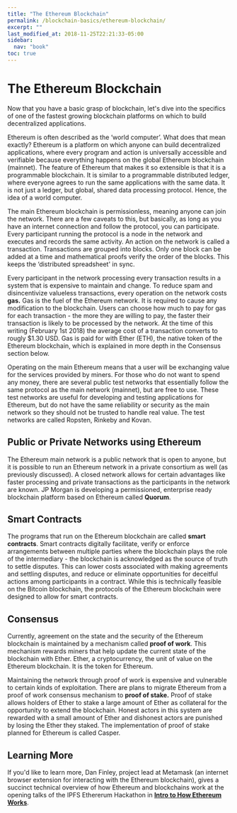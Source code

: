 ```yaml
---
title: "The Ethereum Blockchain"
permalink: /blockchain-basics/ethereum-blockchain/
excerpt: ""
last_modified_at: 2018-11-25T22:21:33-05:00
sidebar:
  nav: "book"
toc: true
---
```


# The Ethereum Blockchain

Now that you have a basic grasp of blockchain, let's dive into the specifics of one of the fastest growing blockchain platforms on which to build decentralized applications.

Ethereum is often described as the ‘world computer’. What does that mean exactly? Ethereum is a platform on which anyone can build decentralized applications, where every program and action is universally accessible and verifiable because everything happens on the global Ethereum blockchain \(mainnet\). The feature of Ethereum that makes it so extensible is that it is a programmable blockchain. It is similar to a programmable distributed ledger, where everyone agrees to run the same applications with the same data. It is not just a ledger, but global, shared data processing protocol. Hence, the idea of a world computer.

The main Ethereum blockchain is permissionless, meaning anyone can join the network. There are a few caveats to this, but basically, as long as you have an internet connection and follow the protocol, you can participate. Every participant running the protocol is a node in the network and executes and records the same activity. An action on the network is called a transaction. Transactions are grouped into blocks. Only one block can be added at a time and mathematical proofs verify the order of the blocks. This keeps the ‘distributed spreadsheet' in sync.

Every participant in the network processing every transaction results in a system that is expensive to maintain and change. To reduce spam and disincentivize valueless transactions, every operation on the network costs **gas.** Gas is the fuel of the Ethereum network. It is required to cause any modification to the blockchain. Users can choose how much to pay for gas for each transaction - the more they are willing to pay, the faster their transaction is likely to be processed by the network. At the time of this writing \(February 1st 2018\) the average cost of a transaction converts to rougly $1.30 USD. Gas is paid for with Ether \(ETH\), the native token of the Ethereum blockchain, which is explained in more depth in the Consensus section below.

Operating on the main Ethereum means that a user will be exchanging value for the services provided by miners. For those who do not want to spend any money, there are several public test networks that essentially follow the same protocol as the main network \(mainnet\), but are free to use. These test networks are useful for developing and testing applications for Ethereum, but do not have the same reliability or security as the main network so they should not be trusted to handle real value. The test networks are called Ropsten, Rinkeby and Kovan.

## **Public or Private Networks using Ethereum**

The Ethereum main network is a public network that is open to anyone, but it is possible to run an Ethereum network in a private consortium as well \(as previously discussed\). A closed network allows for certain advantages like faster processing and private transactions as the participants in the network are known. JP Morgan is developing a permissioned, enterprise ready blockchain platform based on Ethereum called **Quorum**.

## **Smart Contracts**

The programs that run on the Ethereum blockchain are called **smart contracts**. Smart contracts digitally facilitate, verify or enforce arrangements between multiple parties where the blockchain plays the role of the intermediary - the blockchain is acknowledged as the source of truth to settle disputes. This can lower costs associated with making agreements and settling disputes, and reduce or eliminate opportunities for deceitful actions among participants in a contract. While this is technically feasible on the Bitcoin blockchain, the protocols of the Ethereum blockchain were designed to allow for smart contracts.

## **Consensus**

Currently, agreement on the state and the security of the Ethereum blockchain is maintained by a mechanism called **proof of work**. This mechanism rewards miners that help update the current state of the blockchain with Ether. Ether, a cryptocurrency, the unit of value on the Ethereum blockchain. It is the token for Ethereum.

Maintaining the network through proof of work is expensive and vulnerable to certain kinds of exploitation. There are plans to migrate Ethereum from a proof of work consensus mechanism to **proof of stake.** Proof of stake allows holders of Ether to stake a large amount of Ether as collateral for the opportunity to extend the blockchain. Honest actors in this system are rewarded with a small amount of Ether and dishonest actors are punished by losing the Ether they staked. The implementation of proof of stake planned for Ethereum is called Casper.

## Learning More

If you'd like to learn more, Dan Finley, project lead at Metamask \(an internet browser extension for interacting with the Ethereum blockchain\), gives a succinct technical overview of how Ethereum and blockchains work at the opening talks of the IPFS Ethererum Hackathon in [**Intro to How Ethereum Works**](https://www.youtube.com/watch?v=-SMliFtoPn8).

